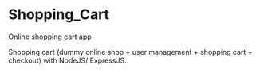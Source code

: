 # Shopping_Cart
Online shopping cart app

Shopping cart (dummy online shop + user management + shopping cart + checkout) with NodeJS/ ExpressJS.
